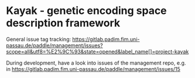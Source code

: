 # Kayak - genetic encoding space description framework
General issue tag tracking: https://gitlab.padim.fim.uni-passau.de/paddle/management/issues?scope=all&utf8=%E2%9C%93&state=opened&label_name[]=project-kayak

During development, have a look into issues of the management repo, e.g. in https://gitlab.padim.fim.uni-passau.de/paddle/management/issues/15
